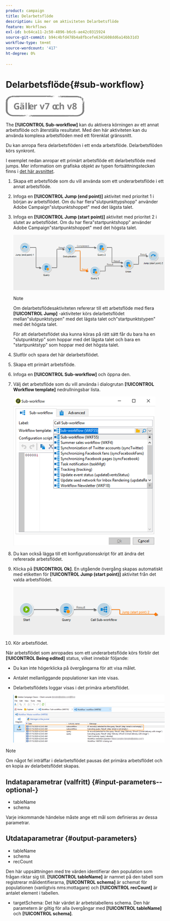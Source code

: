 ```yaml
---
product: campaign
title: Delarbetsflöde
description: Läs mer om aktiviteten Delarbetsflöde
feature: Workflows
exl-id: bc64ca11-2c50-4896-b6c6-ae42c0315924
source-git-commit: b94c4bfd478b4a8fbcefe6341608dd6a14bb31d3
workflow-type: tm+mt
source-wordcount: '417'
ht-degree: 0%

---
```


# Delarbetsflöde{#sub-workflow}

![](../../assets/common.svg)

The **[!UICONTROL Sub-workflow]** kan du aktivera körningen av ett annat arbetsflöde och återställa resultatet. Med den här aktiviteten kan du använda komplexa arbetsflöden med ett förenklat gränssnitt.

Du kan anropa flera delarbetsflöden i ett enda arbetsflöde. Delarbetsflöden körs synkront.

I exemplet nedan anropar ett primärt arbetsflöde ett delarbetsflöde med jumps. Mer information om grafiska objekt av typen fortsättningstecken finns i [det här avsnittet](jump--start-point-and-end-point-.md).

1. Skapa ett arbetsflöde som du vill använda som ett underarbetsflöde i ett annat arbetsflöde.
1. Infoga en **[!UICONTROL Jump (end point)]** aktivitet med prioritet 1 i början av arbetsflödet. Om du har flera&quot;slutpunkttypshopp&quot; använder Adobe Campaign&quot;slutpunktshoppet&quot; med det lägsta talet.
1. Infoga en **[!UICONTROL Jump (start point)]** aktivitet med prioritet 2 i slutet av arbetsflödet. Om du har flera&quot;startpunktshopp&quot; använder Adobe Campaign&quot;startpunktshoppet&quot; med det högsta talet.

   ![](assets/subworkflow_jumps.png)

   >[!NOTE]
   >
   >Om delarbetsflödesaktiviteten refererar till ett arbetsflöde med flera **[!UICONTROL Jump]** -aktiviteter körs delarbetsflödet mellan&quot;slutpunktstypen&quot; med det lägsta talet och&quot;startpunktstypen&quot; med det högsta talet.
   >
   >För att delarbetsflödet ska kunna köras på rätt sätt får du bara ha en &quot;slutpunktstyp&quot; som hoppar med det lägsta talet och bara en &quot;startpunktstyp&quot; som hoppar med det högsta talet.

1. Slutför och spara det här delarbetsflödet.
1. Skapa ett primärt arbetsflöde.
1. Infoga en **[!UICONTROL Sub-workflow]** och öppna den.
1. Välj det arbetsflöde som du vill använda i dialogrutan **[!UICONTROL Workflow template]** nedrullningsbar lista.

   ![](assets/subworkflow_selection.png)

1. Du kan också lägga till ett konfigurationsskript för att ändra det refererade arbetsflödet.
1. Klicka på **[!UICONTROL Ok]**. En utgående övergång skapas automatiskt med etiketten för **[!UICONTROL Jump (start point)]** aktivitet från det valda arbetsflödet.

   ![](assets/subworkflow_outbound.png)

1. Kör arbetsflödet.

När arbetsflödet som anropades som ett underarbetsflöde körs förblir det **[!UICONTROL Being edited]** status, vilket innebär följande:

* Du kan inte högerklicka på övergångarna för att visa målet.
* Antalet mellanliggande populationer kan inte visas.
* Delarbetsflödets loggar visas i det primära arbetsflödet.

   ![](assets/subworkflow_logs.png)

>[!NOTE]
>
>Om något fel inträffar i delarbetsflödet pausas det primära arbetsflödet och en kopia av delarbetsflödet skapas.

## Indataparametrar (valfritt) {#input-parameters--optional-}

* tableName
* schema

Varje inkommande händelse måste ange ett mål som definieras av dessa parametrar.

## Utdataparametrar {#output-parameters}

* tableName
* schema
* recCount

Den här uppsättningen med tre värden identifierar den population som frågan riktar sig till. **[!UICONTROL tableName]** är namnet på den tabell som registrerar målidentifierarna, **[!UICONTROL schema]** är schemat för populationen (vanligtvis nms:mottagare) och **[!UICONTROL recCount]** är antalet element i tabellen.

* targetSchema: Det här värdet är arbetstabellens schema. Den här parametern är giltig för alla övergångar med **[!UICONTROL tableName]** och **[!UICONTROL schema]**.
